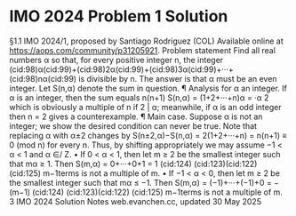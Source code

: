 # IMO 2024 Problem 1 Solution

§1.1 IMO 2024/1, proposed by Santiago Rodriguez (COL)
Available online at https://aops.com/community/p31205921.
Problem statement
Find all real numbers α so that, for every positive integer n, the integer
(cid:98)α(cid:99)+(cid:98)2α(cid:99)+(cid:98)3α(cid:99)+···+(cid:98)nα(cid:99)
is divisible by n.
The answer is that α must be an even integer. Let S(n,α) denote the sum in question.
¶ Analysis for α an integer. If α is an integer, then the sum equals
n(n+1)
S(n,α) = (1+2+···+n)α = ·α
2
which is obviously a multiple of n if 2 | α; meanwhile, if α is an odd integer then n = 2
gives a counterexample.
¶ Main case. Suppose α is not an integer; we show the desired condition can never be
true. Note that replacing α with α±2 changes by
S(n±2,α)−S(n,α) = 2(1+2+···+n) = n(n+1) ≡ 0 (mod n)
for every n. Thus, by shifting appropriately we may assume −1 < α < 1 and α ∈/ Z.
• If 0 < α < 1, then let m ≥ 2 be the smallest integer such that mα ≥ 1. Then
S(m,α) = 0+···+0+1 = 1
(cid:124) (cid:123)(cid:122) (cid:125)
m−1terms
is not a multiple of m.
• If −1 < α < 0, then let m ≥ 2 be the smallest integer such that mα ≤ −1. Then
S(m,α) = (−1)+···+(−1)+0 = −(m−1)
(cid:124) (cid:123)(cid:122) (cid:125)
m−1terms
is not a multiple of m.
3
IMO 2024 Solution Notes web.evanchen.cc, updated 30 May 2025